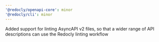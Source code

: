 ```yaml
---
'@redocly/openapi-core': minor
'@redocly/cli': minor
---
```


Added support for linting AsyncAPI v2 files, so that a wider range of API descriptions can use the Redocly linting workflow

